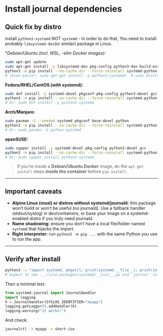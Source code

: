 # Install journal dependencies

## Quick fix by distro

install `python3-systemd` NOT `systemd` - in order to do that, You need to install probably `libsystemd-dev`(or similar) package in Linux. 


**Debian/Ubuntu (incl. WSL, *-slim Docker images):**

```bash
sudo apt-get update
sudo apt-get install -y libsystemd-dev pkg-config python3-dev build-essential
python3 -m pip install --no-cache-dir --force-reinstall systemd-python
# (Even easier: sudo apt-get install -y python3-systemd)  # uses distro wheel; no build step
```

**Fedora/RHEL/CentOS (with systemd):**

```bash
sudo dnf install -y systemd-devel pkgconf-pkg-config python3-devel gcc
python3 -m pip install --no-cache-dir --force-reinstall systemd-python
# Or: sudo dnf install -y python3-systemd
```

**Arch/Manjaro:**

```bash
sudo pacman -S --needed systemd pkgconf base-devel python
python3 -m pip install --no-cache-dir --force-reinstall systemd-python
# Or: sudo pacman -S python-systemd
```

**openSUSE:**

```bash
sudo zypper install -y systemd-devel pkg-config python3-devel gcc
python3 -m pip install --no-cache-dir --force-reinstall systemd-python
# Or: sudo zypper install python3-systemd
```

> If you’re inside a **Debian/Ubuntu Docker** image, do the `apt-get install` steps **inside the container** before `pip install`.

---

## Important caveats

* **Alpine Linux (musl) or distros without systemd/journald:** this package won’t build or won’t be useful (no journald). Use a fallback handler (stdout/syslog) in dev/containers, or base your image on a systemd-enabled distro if you truly need journald.
* **Name shadowing:** ensure you don’t have a local file/folder named `systemd` that hijacks the import.
* **Right interpreter:** run `python3 -m pip ...` with the same Python you use to run the app.

---

## Verify after install

```bash
python3 -c "import systemd, pkgutil; print(systemd.__file__); print([m.name for m in pkgutil.iter_modules(systemd.__path__)])"
# Expect to see .../site-packages/systemd/__init__.py and 'journal' in the list
```

Then a minimal test:

```python
from systemd.journal import JournalHandler
import logging
h = JournalHandler(SYSLOG_IDENTIFIER="myapp")
logging.getLogger().addHandler(h)
logging.warning("it works!")
```

And check:

```bash
journalctl -t myapp -o short-iso
```
